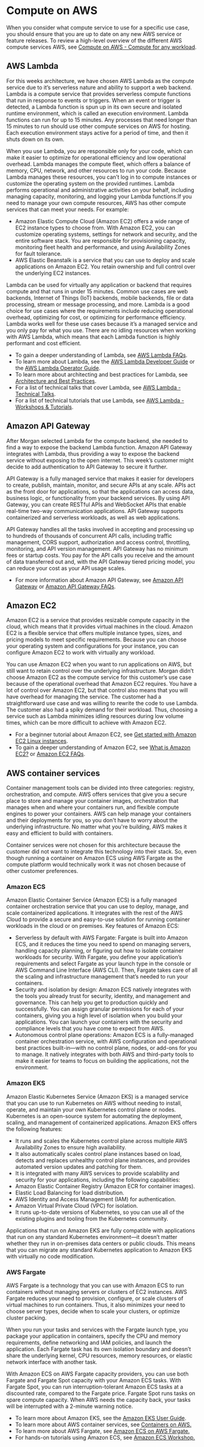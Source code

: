 # Compute on AWS

When you consider what compute service to use for a specific use case, you should ensure that you are up to date on any new AWS service or feature releases. To review a high-level overview of the different AWS compute services AWS, see [Compute on AWS - Compute for any workload](https://aws.amazon.com/products/compute/).

## AWS Lambda

For this weeks architecture, we have chosen AWS Lambda as the compute service due to it’s serverless nature and ability to support a web backend. Lambda is a compute service that provides serverless compute functions that run in response to events or triggers. When an event or trigger is detected, a Lambda function is spun up in its own secure and isolated runtime environment, which is called an execution environment. Lambda functions can run for up to 15 minutes. Any processes that need longer than 15 minutes to run should use other compute services on AWS for hosting. Each execution environment stays active for a period of time, and then it shuts down on its own.

When you use Lambda, you are responsible only for your code, which can make it easier to optimize for operational efficiency and low operational overhead. Lambda manages the compute fleet, which offers a balance of memory, CPU, network, and other resources to run your code. Because Lambda manages these resources, you can’t log in to compute instances or customize the operating system on the provided runtimes. Lambda performs operational and administrative activities on your behalf, including managing capacity, monitoring, and logging your Lambda functions.If you need to manage your own compute resources, AWS has other compute services that can meet your needs. For example:

-   Amazon Elastic Compute Cloud (Amazon EC2) offers a wide range of EC2 instance types to choose from. With Amazon EC2, you can customize operating systems, settings for network and security, and the entire software stack. You are responsible for provisioning capacity, monitoring fleet health and performance, and using Availability Zones for fault tolerance.
-   AWS Elastic Beanstalk is a service that you can use to deploy and scale applications on Amazon EC2. You retain ownership and full control over the underlying EC2 instances.

Lambda can be used for virtually any application or backend that requires compute and that runs in under 15 minutes. Common use cases are web backends, Internet of Things (IoT) backends, mobile backends, file or data processing, stream or message processing, and more. Lambda is a good choice for use cases where the requirements include reducing operational overhead, optimizing for cost, or optimizing for performance efficiency. Lambda works well for these use cases because it’s a managed service and you only pay for what you use. There are no idling resources when working with AWS Lambda, which means that each Lambda function is highly performant and cost efficient.

-   To gain a deeper understanding of Lambda, see [AWS Lambda FAQs](https://aws.amazon.com/lambda/faqs/).
-   To learn more about Lambda, see the [AWS Lambda Developer Guide](https://docs.aws.amazon.com/lambda/latest/dg/welcome.html) or the [AWS Lambda Operator Guide](https://docs.aws.amazon.com/lambda/latest/operatorguide/intro.html).
-   To learn more about architecting and best practices for Lambda, see [Architecture and Best Practices](https://docs.aws.amazon.com/lambda/latest/operatorguide/architecture-best-practice.html).
-   For a list of technical talks that cover Lambda, see [AWS Lambda - Technical Talks](https://aws.amazon.com/lambda/resources/webinars-and-talks/).
-   For a list of technical tutorials that use Lambda, see [AWS Lambda - Workshops & Tutorials](https://aws.amazon.com/lambda/resources/workshops-and-tutorials/).

## Amazon API Gateway

After Morgan selected Lambda for the compute backend, she needed to find a way to expose the backend Lambda function. Amazon API Gateway integrates with Lambda, thus providing a way to expose the backend service without exposing to the open internet. This week’s customer might decide to add authentication to API Gateway to secure it further.

API Gateway is a fully managed service that makes it easier for developers to create, publish, maintain, monitor, and secure APIs at any scale. APIs act as the front door for applications, so that the applications can access data, business logic, or functionality from your backend services. By using API Gateway, you can create RESTful APIs and WebSocket APIs that enable real-time two-way communication applications. API Gateway supports containerized and serverless workloads, as well as web applications.

API Gateway handles all the tasks involved in accepting and processing up to hundreds of thousands of concurrent API calls, including traffic management, CORS support, authorization and access control, throttling, monitoring, and API version management. API Gateway has no minimum fees or startup costs. You pay for the API calls you receive and the amount of data transferred out and, with the API Gateway tiered pricing model, you can reduce your cost as your API usage scales.

-   For more information about Amazon API Gateway, see [Amazon API Gateway](https://aws.amazon.com/api-gateway/) or [Amazon API Gateway FAQs](https://aws.amazon.com/api-gateway/faqs/).

## Amazon EC2

Amazon EC2 is a service that provides resizable compute capacity in the cloud, which means that it provides virtual machines in the cloud. Amazon EC2 is a flexible service that offers multiple instance types, sizes, and pricing models to meet specific requirements. Because you can choose your operating system and configurations for your instance, you can configure Amazon EC2 to work with virtually any workload.

You can use Amazon EC2 when you want to run applications on AWS, but still want to retain control over the underlying infrastructure. Morgan didn’t choose Amazon EC2 as the compute service for this customer’s use case because of the operational overhead that Amazon EC2 requires. You have a lot of control over Amazon EC2, but that control also means that you will have overhead for managing the service. The customer had a straightforward use case and was willing to rewrite the code to use Lambda. The customer also had a spiky demand for their workload. Thus, choosing a service such as Lambda minimizes idling resources during low volume times, which can be more difficult to achieve with Amazon EC2.

-   For a beginner tutorial about Amazon EC2, see [Get started with Amazon EC2 Linux instances](https://docs.aws.amazon.com/AWSEC2/latest/UserGuide/EC2_GetStarted.html).
-   To gain a deeper understanding of Amazon EC2, see [What is Amazon EC2?](https://docs.aws.amazon.com/AWSEC2/latest/UserGuide/concepts.html) or [Amazon EC2 FAQs](https://aws.amazon.com/ec2/faqs/).

## AWS container services

Container management tools can be divided into three categories: registry, orchestration, and compute. AWS offers services that give you a secure place to store and manage your container images, orchestration that manages when and where your containers run, and flexible compute engines to power your containers. AWS can help manage your containers and their deployments for you, so you don't have to worry about the underlying infrastructure. No matter what you're building, AWS makes it easy and efficient to build with containers.

Container services were not chosen for this architecture because the customer did not want to integrate this technology into their stack. So, even though running a container on Amazon ECS using AWS Fargate as the compute platform would technically work it was not chosen because of other customer preferences.

### Amazon ECS

Amazon Elastic Container Service (Amazon ECS) is a fully managed container orchestration service that you can use to deploy, manage, and scale containerized applications. It integrates with the rest of the AWS Cloud to provide a secure and easy-to-use solution for running container workloads in the cloud or on premises. Key features of Amazon ECS:

-   Serverless by default with AWS Fargate: Fargate is built into Amazon ECS, and it reduces the time you need to spend on managing servers, handling capacity planning, or figuring out how to isolate container workloads for security. With Fargate, you define your application’s requirements and select Fargate as your launch type in the console or AWS Command Line Interface (AWS CLI). Then, Fargate takes care of all the scaling and infrastructure management that’s needed to run your containers.
-   Security and isolation by design: Amazon ECS natively integrates with the tools you already trust for security, identity, and management and governance. This can help you get to production quickly and successfully. You can assign granular permissions for each of your containers, giving you a high level of isolation when you build your applications. You can launch your containers with the security and compliance levels that you have come to expect from AWS.
-   Autonomous control plane operations: Amazon ECS is a fully-managed container orchestration service, with AWS configuration and operational best practices built-in—with no control plane, nodes, or add-ons for you to manage. It natively integrates with both AWS and third-party tools to make it easier for teams to focus on building the applications, not the environment.

### Amazon EKS

Amazon Elastic Kubernetes Service (Amazon EKS) is a managed service that you can use to run Kubernetes on AWS without needing to install, operate, and maintain your own Kubernetes control plane or nodes. Kubernetes is an open-source system for automating the deployment, scaling, and management of containerized applications. Amazon EKS offers the following features:

-   It runs and scales the Kubernetes control plane across multiple AWS Availability Zones to ensure high availability.
-   It also automatically scales control plane instances based on load, detects and replaces unhealthy control plane instances, and provides automated version updates and patching for them.
-   It is integrated with many AWS services to provide scalability and security for your applications, including the following capabilities:
-   Amazon Elastic Container Registry (Amazon ECR for container images).
-   Elastic Load Balancing for load distribution.
-   AWS Identity and Access Management (IAM) for authentication.
-   Amazon Virtual Private Cloud (VPC) for isolation.
-   It runs up-to-date versions of Kubernetes, so you can use all of the existing plugins and tooling from the Kubernetes community.

Applications that run on Amazon EKS are fully compatible with applications that run on any standard Kubernetes environment—it doesn’t matter whether they run in on-premises data centers or public clouds. This means that you can migrate any standard Kubernetes application to Amazon EKS with virtually no code modification.

### AWS Fargate

AWS Fargate is a technology that you can use with Amazon ECS to run containers without managing servers or clusters of EC2 instances. AWS Fargate reduces your need to provision, configure, or scale clusters of virtual machines to run containers. Thus, it also minimizes your need to choose server types, decide when to scale your clusters, or optimize cluster packing.

When you run your tasks and services with the Fargate launch type, you package your application in containers, specify the CPU and memory requirements, define networking and IAM policies, and launch the application. Each Fargate task has its own isolation boundary and doesn’t share the underlying kernel, CPU resources, memory resources, or elastic network interface with another task.

With Amazon ECS on AWS Fargate capacity providers, you can use both Fargate and Fargate Spot capacity with your Amazon ECS tasks. With Fargate Spot, you can run interruption-tolerant Amazon ECS tasks at a discounted rate, compared to the Fargate price. Fargate Spot runs tasks on spare compute capacity. When AWS needs the capacity back, your tasks will be interrupted with a 2-minute warning notice.

-   To learn more about Amazon EKS, see the [Amazon EKS User Guide](https://docs.aws.amazon.com/eks/latest/userguide/what-is-eks.html).
-   To learn more about AWS container services, see [Containers on AWS.](https://aws.amazon.com/containers/services/)
-   To learn more about AWS Fargate, see [Amazon ECS on AWS Fargate.](https://docs.aws.amazon.com/AmazonECS/latest/developerguide/AWS_Fargate.html)
-   For hands-on tutorials using Amazon ECS, see [Amazon ECS Workshop.](https://ecsworkshop.com/)

